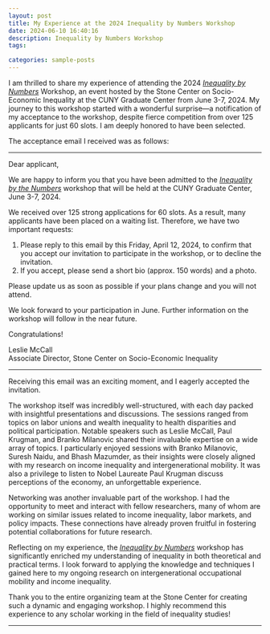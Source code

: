 ```yaml
---
layout: post
title: My Experience at the 2024 Inequality by Numbers Workshop
date: 2024-06-10 16:40:16
description: Inequality by Numbers Workshop
tags:

categories: sample-posts
---
```



I am thrilled to share my experience of attending the 2024 [*Inequality by Numbers*](https://stonecenter.gc.cuny.edu/stone-centers-inequality-by-the-numbers-workshop-returns-in-person-at-the-graduate-center/#) Workshop, an event hosted by the Stone Center on Socio-Economic Inequality at the CUNY Graduate Center from June 3-7, 2024. My journey to this workshop started with a wonderful surprise—a notification of my acceptance to the workshop, despite fierce competition from over 125 applicants for just 60 slots. I am deeply honored to have been selected.

The acceptance email I received was as follows:

---

Dear applicant, 

We are happy to inform you that you have been admitted to the [*Inequality by the Numbers*](https://stonecenter.gc.cuny.edu/stone-centers-inequality-by-the-numbers-workshop-returns-in-person-at-the-graduate-center/#) workshop that will be held at the CUNY Graduate Center, June 3-7, 2024.

We received over 125 strong applications for 60 slots. As a result, many applicants have been placed on a waiting list. Therefore, we have two important requests:

1. Please reply to this email by this Friday, April 12, 2024, to confirm that you accept our invitation to participate in the workshop, or to decline the invitation.
2. If you accept, please send a short bio (approx. 150 words) and a photo.

Please update us as soon as possible if your plans change and you will not attend. 

We look forward to your participation in June. Further information on the workshop will follow in the near future.

Congratulations!

Leslie McCall  
Associate Director, Stone Center on Socio-Economic Inequality

---

Receiving this email was an exciting moment, and I eagerly accepted the invitation.

The workshop itself was incredibly well-structured, with each day packed with insightful presentations and discussions. The sessions ranged from topics on labor unions and wealth inequality to health disparities and political participation. Notable speakers such as Leslie McCall, Paul Krugman, and Branko Milanovic shared their invaluable expertise on a wide array of topics. I particularly enjoyed sessions with Branko Milanovic, Suresh Naidu, and Bhash Mazumder, as their insights were closely aligned with my research on income inequality and intergenerational mobility. It was also a privilege to listen to Nobel Laureate Paul Krugman discuss perceptions of the economy, an unforgettable experience.

Networking was another invaluable part of the workshop. I had the opportunity to meet and interact with fellow researchers, many of whom are working on similar issues related to income inequality, labor markets, and policy impacts. These connections have already proven fruitful in fostering potential collaborations for future research.

Reflecting on my experience, the [*Inequality by Numbers*](https://stonecenter.gc.cuny.edu/stone-centers-inequality-by-the-numbers-workshop-returns-in-person-at-the-graduate-center/#) workshop has significantly enriched my understanding of inequality in both theoretical and practical terms. I look forward to applying the knowledge and techniques I gained here to my ongoing research on intergenerational occupational mobility and income inequality.

Thank you to the entire organizing team at the Stone Center for creating such a dynamic and engaging workshop. I highly recommend this experience to any scholar working in the field of inequality studies!

---
